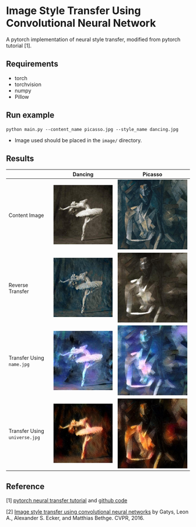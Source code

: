 # Image Style Transfer Using Convolutional Neural Network

A pytorch implementation of neural style transfer, modified from pytorch tutorial [1].

## Requirements

- torch
- torchvision
- numpy
- Pillow

## Run example

```shell
python main.py --content_name picasso.jpg --style_name dancing.jpg
```

- Image used should be placed in the `image/` directory.

## Results

|                               | Dancing                | Picasso                |
| ----------------------------- | ---------------------- | ---------------------- |
| Content Image                 | ![](image/dancing.jpg) | ![](image/picasso.jpg) |
| Reverse Transfer              | ![](demo/1-2.jpg)      | ![](demo/2-2.jpg)      |
| Transfer Using `name.jpg`     | ![](demo/1-1.jpg)      | ![](demo/2-1.jpg)      |
| Transfer Using `universe.jpg` | ![](demo/1-3.jpg)      | ![](demo/2-3.jpg)      |

## Reference

[1] [pytorch neural transfer tutorial](https://pytorch.org/tutorials/advanced/neural_style_tutorial.html) and [github code](https://github.com/pytorch/tutorials/blob/master/advanced_source/neural_style_tutorial.py>)

[2] [Image style transfer using convolutional neural networks](http://openaccess.thecvf.com/content_cvpr_2016/papers/Gatys_Image_Style_Transfer_CVPR_2016_paper.pdf) by Gatys, Leon A., Alexander S. Ecker, and Matthias Bethge. CVPR, 2016.
